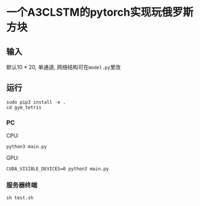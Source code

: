 # 一个A3CLSTM的pytorch实现玩俄罗斯方块

## 输入
默认10 * 20, 单通道, 网络结构可在`model.py`里改

## 运行
    sudo pip3 install -e .
    cd gym_tetris
### PC
CPU:
    
    python3 main.py

GPU:

    CUDA_VISIBLE_DEVICES=0 python3 main.py

### 服务器终端

    sh test.sh
